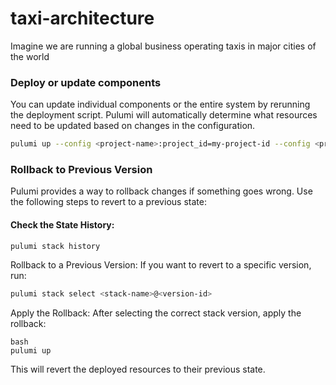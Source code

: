 # taxi-architecture

Imagine we are running a global business operating taxis in major cities of the world


### Deploy or update components

You can update individual components or the entire system by rerunning the deployment script. Pulumi will automatically determine what resources need to be updated based on changes in the configuration.

```bash
pulumi up --config <project-name>:project_id=my-project-id --config <project-name>:region=us-central1 --config <project-name>:components='["pubsub"]'
```

### Rollback to Previous Version
Pulumi provides a way to rollback changes if something goes wrong. Use the following steps to revert to a previous state:

#### Check the State History:

```bash
pulumi stack history
```
Rollback to a Previous Version:
If you want to revert to a specific version, run:

```bash
pulumi stack select <stack-name>@<version-id>
```
Apply the Rollback:
After selecting the correct stack version, apply the rollback:

```
bash
pulumi up
```

This will revert the deployed resources to their previous state.